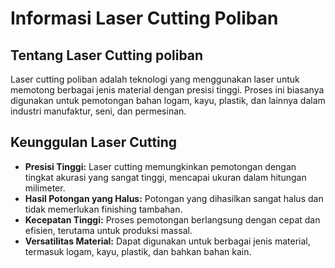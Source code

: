 # Informasi Laser Cutting Poliban

## Tentang Laser Cutting poliban

Laser cutting poliban adalah teknologi yang menggunakan laser untuk memotong berbagai jenis material dengan presisi tinggi. Proses ini biasanya digunakan untuk pemotongan bahan logam, kayu, plastik, dan lainnya dalam industri manufaktur, seni, dan permesinan.

## Keunggulan Laser Cutting

-   **Presisi Tinggi:** Laser cutting memungkinkan pemotongan dengan tingkat akurasi yang sangat tinggi, mencapai ukuran dalam hitungan milimeter.
-   **Hasil Potongan yang Halus:** Potongan yang dihasilkan sangat halus dan tidak memerlukan finishing tambahan.
-   **Kecepatan Tinggi:** Proses pemotongan berlangsung dengan cepat dan efisien, terutama untuk produksi massal.
-   **Versatilitas Material:** Dapat digunakan untuk berbagai jenis material, termasuk logam, kayu, plastik, dan bahkan bahan kain.
